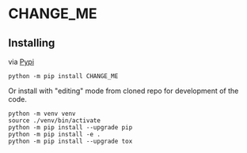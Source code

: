 CHANGE_ME
==============

Installing
-----------

via [Pypi](https://pypi.org/project/CHANGE_ME)

```
python -m pip install CHANGE_ME
```

Or install with "editing" mode from cloned repo for development of the code.

```
python -m venv venv
source ./venv/bin/activate
python -m pip install --upgrade pip
python -m pip install -e .
python -m pip install --upgrade tox
```

